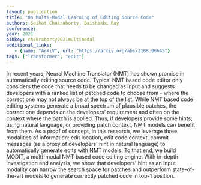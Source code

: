 ```yaml
---
layout: publication
title: "On Multi-Modal Learning of Editing Source Code"
authors: Saikat Chakraborty, Baishakhi Ray
conference: 
year: 2021
bibkey: chakraborty2021multimodal
additional_links:
   - {name: "ArXiV", url: "https://arxiv.org/abs/2108.06645"}
tags: ["Transformer", "edit"]
---
```

In recent years, Neural Machine Translator (NMT) has shown promise in automatically editing source code. Typical NMT based code editor only considers the code that needs to be changed as input and suggests developers with a ranked list of patched code to choose from - where the correct one may not always be at the top of the list. While NMT based code editing systems generate a broad spectrum of plausible patches, the correct one depends on the developers' requirement and often on the context where the patch is applied. Thus, if developers provide some hints, using natural language, or providing patch context, NMT models can benefit from them. As a proof of concept, in this research, we leverage three modalities of information: edit location, edit code context, commit messages (as a proxy of developers' hint in natural language) to automatically generate edits with NMT models. To that end, we build MODIT, a multi-modal NMT based code editing engine. With in-depth investigation and analysis, we show that developers' hint as an input modality can narrow the search space for patches and outperform state-of-the-art models to generate correctly patched code in top-1 position.
